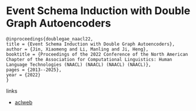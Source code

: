 # Event Schema Induction with Double Graph Autoencoders

```
@inproceedings{doublegae_naacl22,
title = {Event Schema Induction with Double Graph Autoencoders},
author = {Jin, Xiaomeng and Li, Manling and Ji, Heng},
booktitle = {Proceedings of the 2022 Conference of the North American Chapter of the Association for Computational Linguistics: Human Language Technologies (NAACL) (NAACL) (NAACL) (NAACL)},
pages = {2013--2025},
year = {2022}
}
```

links
- [aclweb](https://www.aclweb.org/anthology/2022.naacl-main.147/)
